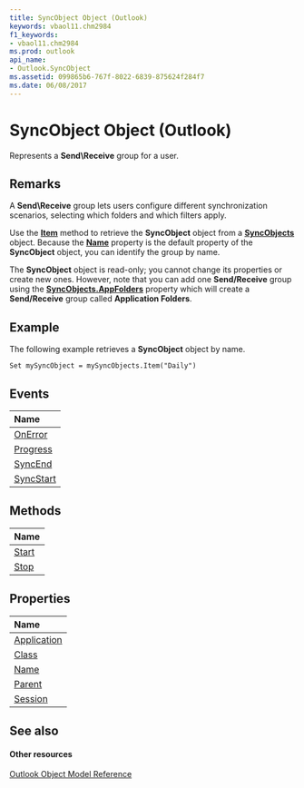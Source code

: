 ```yaml
---
title: SyncObject Object (Outlook)
keywords: vbaol11.chm2984
f1_keywords:
- vbaol11.chm2984
ms.prod: outlook
api_name:
- Outlook.SyncObject
ms.assetid: 099865b6-767f-8022-6839-875624f284f7
ms.date: 06/08/2017
---
```



# SyncObject Object (Outlook)

Represents a **Send\Receive** group for a user.


## Remarks

A **Send\Receive** group lets users configure different synchronization scenarios, selecting which folders and which filters apply.

Use the **[Item](syncobjects-item-method-outlook.md)** method to retrieve the **SyncObject** object from a **[SyncObjects](syncobjects-object-outlook.md)** object. Because the **[Name](syncobject-name-property-outlook.md)** property is the default property of the **SyncObject** object, you can identify the group by name.

The **SyncObject** object is read-only; you cannot change its properties or create new ones. However, note that you can add one **Send/Receive** group using the **[SyncObjects.AppFolders](syncobjects-appfolders-property-outlook.md)** property which will create a **Send/Receive** group called **Application Folders**.


## Example

The following example retrieves a **SyncObject** object by name.


```
Set mySyncObject = mySyncObjects.Item("Daily")
```


## Events



|**Name**|
|:-----|
|[OnError](syncobject-onerror-event-outlook.md)|
|[Progress](syncobject-progress-event-outlook.md)|
|[SyncEnd](syncobject-syncend-event-outlook.md)|
|[SyncStart](syncobject-syncstart-event-outlook.md)|

## Methods



|**Name**|
|:-----|
|[Start](syncobject-start-method-outlook.md)|
|[Stop](syncobject-stop-method-outlook.md)|

## Properties



|**Name**|
|:-----|
|[Application](syncobject-application-property-outlook.md)|
|[Class](syncobject-class-property-outlook.md)|
|[Name](syncobject-name-property-outlook.md)|
|[Parent](syncobject-parent-property-outlook.md)|
|[Session](syncobject-session-property-outlook.md)|

## See also


#### Other resources


[Outlook Object Model Reference](http://msdn.microsoft.com/library/73221b13-d8d8-99b8-3394-b95dbbfd5ddc%28Office.15%29.aspx)
